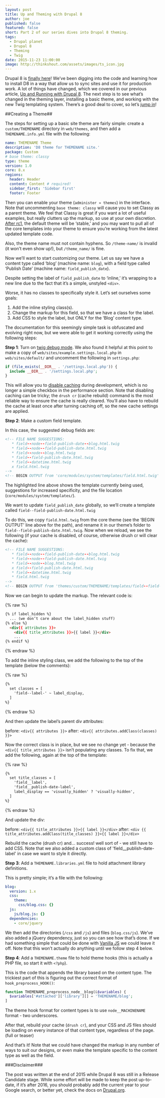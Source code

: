 ```yaml
---
layout: post
title: Up and Theming with Drupal 8
author: joe
published: false
featured: false
short: Part 2 of our series dives into Drupal 8 theming.
tags:
  - Drupal planet
  - Drupal 8
  - Theming
  - Twig
date: 2015-11-23 11:00:00
image: http://thinkshout.com/assets/images/ts_icon.jpg
---
```


Drupal 8 is [finally here](https://www.drupal.org/8)! We’ve been digging into the code and learning how to install D8 in a way that allow us to sync sites and use it for production work. A lot of things have changed, which we covered in our previous article, [Up and Running with Drupal 8](http://thinkshout.com/blog/2015/11/up-and-running-with-drupal-8/). The next step is to see what’s changed in the theming layer, installing a basic theme, and working with the new Twig templating system. There’s a good deal to cover, so let’s [jump in](http://twig.sensiolabs.org/)!

##Creating a Theme##

The steps for setting up a basic site theme are fairly simple: create a `custom/THEMENAME` directory in `web/themes`, and then add a `THEMENAME.info.yml` file with the following:

```yaml
name: THEMENAME Theme
description: 'D8 theme for THEMENAME site.'
package: Custom
# base theme: classy
type: theme
version: 1.0
core: 8.x
regions:
  header: Header
  content: Content # required!
  sidebar_first: 'Sidebar first'
  footer: Footer
```

Then you can enable your theme (`administer » themes`) in the interface. Note that uncommenting  `base theme: classy` will cause you to set Classy as a parent theme. We feel that Classy is great if you want a lot of useful examples, but really clutters up the markup, so use at your own discretion. [After rc1](https://www.drupal.org/node/2575421), the default theme will be ‘stable,’ and you may want to pull all of the core templates into your theme to ensure you’re working from the latest updated template code.

Also, the theme name must not contain hyphens. So `/theme-name/` is invalid (it won’t even show up!), but `/theme_name/` is fine. 

Now we’ll want to start customizing our theme. Let us say we have a content type called ‘blog’ (machine name: `blog`), with a field type called ‘Publish Date’ (machine name: `field_publish_date`). 

Despite setting the label of `field_publish_date` to ‘inline,’ it’s wrapping to a new line due to the fact that it’s a simple, unstyled `<div>`. 

Worse, it has no classes to specifically style it. Let’s set ourselves some goals:

1. Add the inline styling class(s).
2. Change the markup for this field, so that we have a class for the label.
3. Add CSS to style the label, but ONLY for the ‘Blog’ content type.

The documentation for this seemingly simple task is obfuscated and evolving right now, but we were able to get it working correctly using the following steps:

**Step 1**: Turn on [twig debug mode](https://www.drupal.org/node/1906392). We also found it helpful at this point to make a copy of `web/sites/example.settings.local.php` in `web/sites/default/` and uncomment the following in `settings.php`:

```php
if (file_exists(__DIR__ . '/settings.local.php')) {
  include __DIR__ . '/settings.local.php';
}
```

This will allow you to [disable caching](https://www.drupal.org/node/2598914) during development, which is no longer a simple checkbox in the performance section. Note that disabling caching can be tricky; the `drush cr` (cache rebuild) command is the most reliable way to ensure the cache is really cleared. You’ll also have to rebuild the cache at least once after turning caching off, so the new cache settings are applied.

**Step 2**: Make a custom field template. 

In this case, the suggested debug fields are: 

```html
<!-- FILE NAME SUGGESTIONS:
   * field--node--field-publish-date--blog.html.twig
   * field--node--field-publish-date.html.twig
   * field--node--blog.html.twig
   * field--field-publish-date.html.twig
   * field--datetime.html.twig
   x field.html.twig
-->
<!-- BEGIN OUTPUT from 'core/modules/system/templates/field.html.twig' -->
```

The highlighted line above shows the template currently being used, suggestions for increased specificity, and the file location (`core/modules/system/templates/`).

We want to update `field_publish_date` globally, so we’ll create a template called `field--field-publish-date.html.twig`

To do this, we copy `field.html.twig` from the core theme (see the ‘BEGIN OUTPUT’ line above for the path), and rename it in our theme’s folder to `field--field-publish-date.html.twig`. Now when we reload, we see the following (if your cache is disabled, of course, otherwise drush cr will clear the cache): 

```html
<!-- FILE NAME SUGGESTIONS:
   * field--node--field-publish-date--blog.html.twig
   * field--node--field-publish-date.html.twig
   * field--node--blog.html.twig
   x field--field-publish-date.html.twig
   * field--datetime.html.twig
   * field.html.twig
-->
<!-- BEGIN OUTPUT from 'themes/custom/THEMENAME/templates/field--field-publish-date.html.twig' -->
```

Now we can begin to update the markup. The relevant code is:

{% raw %}
```html
{% if label_hidden %}
  ... (we don’t care about the label_hidden stuff)
{% else %}
  <div{{ attributes }}>
    <div{{ title_attributes }}>{{ label }}</div>
    ...
{% endif %}
```
{% endraw %}

To add the inline styling class, we add the following to the top of the template (below the comments):

{% raw %}
```html
{%
  set classes = [
    'field--label-' ~ label_display,
  ]
%}
```
{% endraw %}

And then update the label’s parent div attributes:

before: ```<div{{ attributes }}>```
after: ```<div{{ attributes.addClass(classes) }}>```

Now the correct class is in place, but we see no change yet - because the `<div{{ title_attributes }}>` isn’t populating any classes. To fix that, we add the following, again at the top of the template:

{% raw %}
```html
{%
  set title_classes = [
    'field__label',
    'field__publish-date-label',
    label_display == 'visually_hidden' ? 'visually-hidden',
  ]
%}
```
{% endraw %}

And update the div:

before: ```<div{{ title_attributes }}>{{ label }}</div>```
after: ```<div {{ title_attributes.addClass(title_classes) }}>{{ label }}</div>```

Rebuild the cache (drush cr) and… success! well sort of - we still have to add CSS. Note that we also added a custom class of 'field__publish-date-label' in case we want to style it directly. 

**Step 3**: Add a `THEMENAME.libraries.yml` file to hold attachment library definitions.  

This is pretty simple; it’s a file with the following:

```yaml
blog:
  version: 1.x
  css:
    theme:
      css/blog.css: {}
  js:
    js/blog.js: {}
  dependencies:
    - core/jquery
```

We then add the directories (`/css` and `/js`) and files (`blog.css/js`). We’ve also added a jQuery dependency, just so you can see how that’s done. If we had something simple that could be done with [Vanilla JS](http://vanilla-js.com/) we could leave it off. Note that this won’t actually do anything until we follow step 4 below.

**Step 4**: Add a `THEMENAME.theme` file to hold theme hooks (this is actually a PHP file, so start it with `<?php`). 

This is the code that appends the library based on the content type. The trickiest part of this is figuring out the correct format of `hook_preprocess_HOOK()`:

```php
function THEMENAME_preprocess_node__blog(&$variables) {
  $variables['#attached']['library'][] = 'THEMENAME/blog';
]
```

The theme hook format for content types is to use `node__MACHINENAME` format - two underscores. 

After that, rebuild your cache (`drush cr`), and your CSS and JS files should be loading on every instance of that content type, regardless of the page. (full or teaser)

And that’s it! Note that we could have changed the markup in any number of ways to suit our designs, or even make the template specific to the content type as well as the field.

###Disclaimer###

The post was written at the end of 2015 while Drupal 8 was still in a Release Candidate stage. While some effort will be made to keep the post up-to-date, if it’s after 2016, you should probably add the current year to your Google search, or better yet, check the docs on [Drupal.org](http://drupal.org).  
